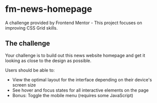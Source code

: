 # fm-news-homepage
A challenge provided by Frontend Mentor - This project focuses on improving CSS Grid skills. 

## The challenge
Your challenge is to build out this news website homepage and get it looking as close to the design as possible.

Users should be able to:
 - View the optimal layout for the interface depending on their device's screen size
 - See hover and focus states for all interactive elements on the page
 - Bonus: Toggle the mobile menu (requires some JavaScript)
